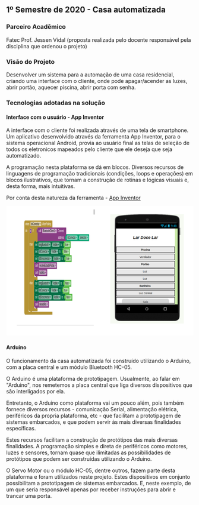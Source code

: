 ## 1º Semestre de 2020 - Casa automatizada


### Parceiro Acadêmico
Fatec Prof. Jessen Vidal (proposta realizada pelo docente responsável pela disciplina que ordenou o projeto)


### Visão do Projeto

Desenvolver um sistema para a automação de uma casa residencial, criando uma interface com o cliente, onde pode apagar/acender as luzes, abrir portão, aquecer piscina, abrir porta com senha.

### Tecnologias adotadas na solução

#### Interface com o usuário - App Inventor

A interface com o cliente foi realizada através de uma tela de smartphone. Um aplicativo desenvolvido através da ferramenta App Inventor, para o sistema operacional Android, provia ao usuário final as telas de seleção de todos os eletronicos mapeados pelo cliente que ele deseja que seja automatizado.

A programação nesta plataforma se dá em blocos. Diversos recursos de linguagens de programação tradicionais (condições, loops e operações) em blocos ilustrativos, que tornam a construção de rotinas e lógicas visuais e, desta forma, mais intuitivas.

Por conta desta natureza da ferramenta - [App Inventor](https://appinventor.mit.edu/)

![Interface e codigo app inventor](https://github.com/guitambau/PortifolioFatecApi/blob/main/IMG/final.png)

#### Arduino 

O funcionamento da casa automatizada foi construído utilizando o Arduino, com a placa central e um módulo Bluetooth HC-05.

O Arduino é uma plataforma de prototipagem. Usualmente, ao falar em "Arduino", nos remetemos a placa central que liga diversos dispositivos que são interligados por ela.

Entretanto, o Arduino como plataforma vai um pouco além, pois também fornece diversos recursos - comunicação Serial, alimentação elétrica, periféricos da propria plataforma, etc - que facilitam a prototipagem de sistemas embarcados, e que podem servir às mais diversas finalidades específicas.

Estes recursos facilitam a construção de protótipos das mais diversas finalidades. A programação simples e direta de periféricos como motores, luzes e sensores, tornam quase que ilimitadas as possibilidades de protótipos que podem ser construídas utilizando o Arduino.

O Servo Motor ou o módulo HC-05, dentre outros, fazem parte desta plataforma e foram utilizados neste projeto. Estes dispositivos em conjunto possibilitam a prototipagem de sistemas embarcados. E, neste exemplo, de um que seria responsável apenas por receber instruções para abrir e trancar uma porta.
